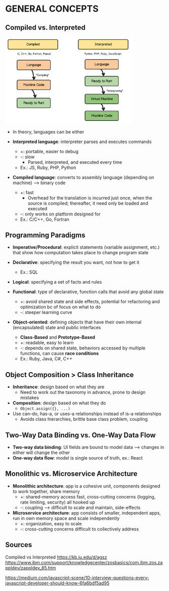 # GENERAL CONCEPTS

## Compiled vs. Interpreted
<img src="./Images/compiledinterpreted.png" width=400px/>

- In theory, languages can be either

- **Interpreted language**: interpreter parses and executes commands
  - +: portable, easier to debug
  - -: slow
    - Parsed, interpreted, and executed every time
  - Ex.: JS, Ruby, PHP, Python


- **Compiled language**: converts to assembly language (depending on machine) --> binary code
  - +: fast
    - Overhead for the translation is incurred just once, when the source is compiled; thereafter, it need only be loaded and executed
  - -: only works on platform designed for
  - Ex.: C/C++, Go, Fortran

## Programming Paradigms
- **Imperative/Procedural**: explicit statements (variable assignment, etc.) that show how computation takes place to change program state
- **Declarative**: specifying the result you want, not how to get it
  - Ex.: SQL


- **Logical**: specifying a set of facts and rules
- **Functional**: type of declarative, function calls that avoid any global state
  - +: avoid shared state and side effects, potential for refactoring and optimization bc of focus on what to do
  - -: steeper learning curve
- **Object-oriented**: defining objects that have their own internal (encapsulated) state and public interfaces
  - **Class-Based** and **Prototype-Based**
  - +: readable, easy to learn
  - -: depends on shared state, behaviors accessed by multiple functions, can cause **race conditions**
  - Ex.: Ruby, Java, C#, C++


## Object Composition > Class Inheritance
- **Inheritance**: design based on what they are
  - Need to work out the taxonomy in advance, prone to design mistakes
- **Composition**: design based on what they do
  - ```Object.assign({}, ...)```
- Use can-do, has-a, or uses-a relationships instead of is-a relationships
  - Avoids class hierarchies, brittle base class problem, coupling

## Two-Way Data Binding vs. One-Way Data Flow
- **Two-way data binding**: UI fields are bound to model data --> changes in either will change the other
- **One-way data flow**: model is single source of truth, ex.: React

## Monolithic vs. Microservice Architecture
- **Monolithic architecture**: app is a cohesive unit, components designed to work together, share memory
  - +: shared-memory access fast, cross-cutting concerns (logging, rate limiting, security) all hooked up
  - -: coupling --> difficult to scale and maintain, side-effects
- **Microservice architecture**: app consists of smaller, independent apps, run in own memory space and scale independently
  - +: organization, easy to scale
  - -: cross-cutting concerns difficult to collectively address


## Sources
Compiled vs Interpreted
https://kb.iu.edu/d/agsz
https://www.ibm.com/support/knowledgecenter/zosbasics/com.ibm.zos.zappldev/zappldev_85.htm

https://medium.com/javascript-scene/10-interview-questions-every-javascript-developer-should-know-6fa6bdf5ad95
